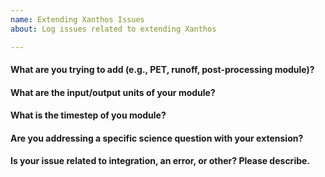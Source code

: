 ```yaml
---
name: Extending Xanthos Issues
about: Log issues related to extending Xanthos

---
```


#### What are you trying to add (e.g., PET, runoff, post-processing module)?

#### What are the input/output units of your module?

#### What is the timestep of you module?

#### Are you addressing a specific science question with your extension?

#### Is your issue related to integration, an error, or other?  Please describe.
